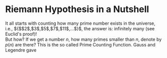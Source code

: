 # Riemann Hypothesis in a Nutshell

It all starts with counting how many prime number exists in the universe, i.e., ${$$2$,$3$,$5$,$7$,$11$,...$}$, the answer is: infinitely many (see Euclid's proof)!
<br/>
But how? If we get a number $n$, how many primes smaller than $n$, denote by $p(n)$ are there?
This is the so called Prime Counting Function.
Gauss and Legendre gave
